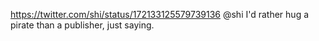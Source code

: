https://twitter.com/shi/status/172133125579739136 @shi I'd rather hug a pirate than a publisher, just saying.